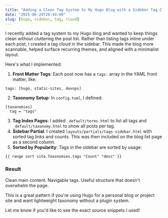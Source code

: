 ```yaml
---
title: "Adding a Clean Tag System to My Hugo Blog with a Sidebar Tag Cloud"
date: "2025-06-24T20:49:00"
slug: [hugo, sidebar, tag, cloud]
---
```


<p>I recently added a tag system to my Hugo blog and wanted to keep things clean without cluttering the post list. Rather than listing tags inline under each post, I created a tag cloud in the sidebar. This made the blog more scannable, helped surface recurring themes, and aligned with a minimalist layout.</p>

<p>Here's what I implemented:</p>

<ol>
  <li><strong>Front Matter Tags</strong>: Each post now has a <code>tags:</code> array in the YAML front matter, like:</li>
</ol>

<pre><code class="language-yaml">tags: [hugo, static-sites, devops]
</code></pre>

<ol start="2">
  <li><strong>Taxonomy Setup</strong>: In <code>config.toml</code>, I defined:</li>
</ol>

<pre><code class="language-toml">[taxonomies]
  tag = "tags"
</code></pre>

<ol start="3">
  <li><strong>Tag Index Pages</strong>: I added <code>_default/terms.html</code> to list all tags and <code>_default/taxonomy.html</code> to show all posts per tag.</li>
  <li><strong>Sidebar Partial</strong>: I created <code>layouts/partials/tags-sidebar.html</code> with sorted tag links and counts. This was then included on the blog list page as a second column.</li>
  <li><strong>Sorted by Popularity</strong>: Tags in the sidebar are sorted by usage:</li>
</ol>

<pre><code class="language-html">{{ range sort site.Taxonomies.tags "Count" "desc" }}
</code></pre>

<h3>Result</h3>
<p>Clean main content. Navigable tags. Useful structure that doesn't overwhelm the page.</p>

<p>This is a great pattern if you're using Hugo for a personal blog or project site and want lightweight taxonomy without a plugin system.</p>

<p>Let me know if you'd like to see the exact source snippets I used!</p>
